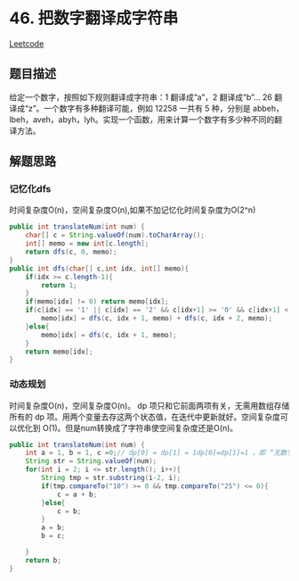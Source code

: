 # 46. 把数字翻译成字符串

[Leetcode](https://leetcode.com/problems/decode-ways/description/)

## 题目描述

给定一个数字，按照如下规则翻译成字符串：1 翻译成“a”，2 翻译成“b”... 26 翻译成“z”。一个数字有多种翻译可能，例如 12258 一共有 5 种，分别是 abbeh，lbeh，aveh，abyh，lyh。实现一个函数，用来计算一个数字有多少种不同的翻译方法。

## 解题思路
###  记忆化dfs
时间复杂度O(n)，空间复杂度O(n),如果不加记忆化时间复杂度为O(2^n)
```java
public int translateNum(int num) {
    char[] c = String.valueOf(num).toCharArray();
    int[] memo = new int[c.length];
    return dfs(c, 0, memo);
}
public int dfs(char[] c,int idx, int[] memo){
    if(idx >= c.length-1){
        return 1;
    }
    if(memo[idx] != 0) return memo[idx];
    if(c[idx] == '1' || c[idx] == '2' && c[idx+1] >= '0' && c[idx+1] < '6' ){
        memo[idx] = dfs(c, idx + 1, memo) + dfs(c, idx + 2, memo);
    }else{
        memo[idx] = dfs(c, idx + 1, memo);
    }
    return memo[idx];
}
```
###  动态规划
时间复杂度O(n)，空间复杂度O(n)。 dp 项只和它前面两项有关，无需用数组存储所有的 dp 项。用两个变量去存这两个状态值，在迭代中更新就好。空间复杂度可以优化到 O(1)。但是num转换成了字符串使空间复杂度还是O(n)。
```java
public int translateNum(int num) {
    int a = 1, b = 1, c =0;// dp[0] = dp[1] = 1dp[0]=dp[1]=1 ，即 “无数字” 和 “第 11 位数字” 的翻译方法数量均为 11 ；
    String str = String.valueOf(num);
    for(int i = 2; i <= str.length(); i++){
        String tmp = str.substring(i-2, i);
        if(tmp.compareTo("10") >= 0 && tmp.compareTo("25") <= 0){
            c = a + b;
        }else{
            c = b;
        }
        a = b;
        b = c;

    }
    return b;
}
```

